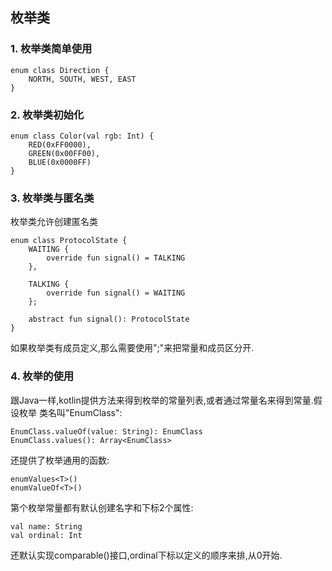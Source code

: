 ## 枚举类

### 1. 枚举类简单使用

	enum class Direction {
		NORTH, SOUTH, WEST, EAST
	}

### 2. 枚举类初始化

	enum class Color(val rgb: Int) {
        RED(0xFF0000),
        GREEN(0x00FF00),
        BLUE(0x0000FF)
	}

### 3. 枚举类与匿名类
枚举类允许创建匿名类

	enum class ProtocolState {
	    WAITING {
	        override fun signal() = TALKING
	    },
	
	    TALKING {
	        override fun signal() = WAITING
	    };
	
		abstract fun signal(): ProtocolState
	}

如果枚举类有成员定义,那么需要使用";"来把常量和成员区分开.

### 4. 枚举的使用
跟Java一样,kotlin提供方法来得到枚举的常量列表,或者通过常量名来得到常量.假设枚举
类名叫"EnumClass":

	EnumClass.valueOf(value: String): EnumClass
	EnumClass.values(): Array<EnumClass>

还提供了枚举通用的函数:

	enumValues<T>()
	enumValueOf<T>()

第个枚举常量都有默认创建名字和下标2个属性:

	val name: String
	val ordinal: Int

还默认实现comparable()接口,ordinal下标以定义的顺序来排,从0开始.
